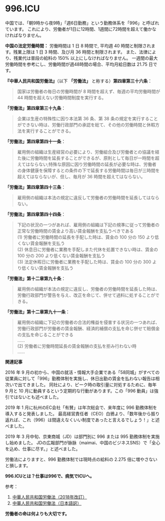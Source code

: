 996.ICU
===

 中国では、「朝9時から夜9時」「週6日勤務」という勤務体系を「996」と呼ばれています。
 これにより、労働者が1日に12時間、1週間に72時間を超えて働かなければなりません。

**中国の法定労働時間：**
労働時間は 1 日 8 時間で, 平均週 40 時間と制限されます。残業上限は 1 日 3 時間、及び月 36 時間と制限されます。
また、法律により、残業代は普段の給料の 150% 以上にしなければなりません。
一週間の最大労働時間を参考にし、労働時間が週48時間の場合、平均月給日数は 21.75 日です。

**『中華人民共和国労働法』**（以下 **「労働法」** と称する）**第四章第三十六条**：
> 国家は労働者の毎日の労働時間が 8 時間を超えず、毎週の平均労働時間が 44 時間を超えない労働時間制度を実行する。

**「労働法」第四章第三十九条**：
> 企業は生産の特殊性に因り本法第 36 条、第 38 条の規定を実行することができない時は、労働行政部門の承認を総て、その他の労働時間と休暇方法を実行することができる。

**「労働法」第四章第四十一条**：
> 雇用側の組織は生産経営の必要により、労働組合及び労働者との協議を経た後に労働時間を延長することができるが、原則として毎日が一時間を超えてはならない;特殊な原因に因り労働時間の延長が必要な時は、労働者の身体健康を保障するとの条件の下で延長する労働時間は毎日が三時間を超えてはならないが、但し、毎月が 36 時間を超えてはならない。

**「労働法」第四章第四十三条**：
> 雇用側の組織は本法の規定に違反して労働者の労働時間を延長してはならない。

**「労働法」第四章第四十四条**：
> 下記の状況の一つがあれば、雇用側の組織は下記の規準に従って労働者の正常な労働時間の賃金より高い賃金報酬を支払うべきである  
> (1) 労働者に労働時間の延長を手配した時は、賃金の 100 分の 150 より低くない賃金報酬を支払う  
> (2) 休息日に労働者に業務を手配しまた代休を処置できない時は、賃金の 100 分の 200 より低くない賃金報酬を支払う  
> (3) 法定休暇日に労働者に業務を手配した時は、賃金の 100 分の 300 より低くない賃金報酬を支払う

**「労働法」第十二章第九十条**：
> 雇用側の組織が本法の規定に違反し、労働者の労働時間を延長した時は、労働行政部門が警告を与え、改正を命じて、併せて過料に処することができる。

**「労働法」第十二章第九十一条**：
> 雇用側の組織に下記の労働者の合法的権益を侵害する状況の一つあれば、労働行政部門が労働者の賃金報酬、経済的補償の支払を命じ併せて賠償金の支払を命じることができる  
> ……  
> (2) 労働者に労働時間延長の賃金報酬の支払を拒み行わない時  
> ……

**関連記事**

2016 年 9 月の初から、中国の就活・情報大手企業である「58同城」がすべての従業員に対して「996」勤務体制を実施し、休日出勤の賃金を払わない報告は相次いで出てきました。
同社により、ピーク時の取引量に対処するために、毎年 9 月と 10 月に動員するという定期的な行動があります。この「996 動員」は強引ではないとも述べました。

2019 年 1 月に杭州のEC会社「有賛」は年次総会で、来年度に 996 勤務体制を導入すると発表しました。
最高経営責任者（CEO）白鴉より、「数年後から振り返れば、これ（996）は間違えなくいい制度であったと言えるでしょう！」と述べました。

2019 年 3 月中旬、京東商城（JD）は部門別に 996 または 995 勤務体制を実施し始めました。
JDの広報部門が脉脉（maimai、中国のビジネスSNS）で「全心を込め、仕事に尽す。」と述べました。

労働法によりますと、996 勤務体制では現時点の給料の 2.275 倍に増やさないと損します。

**996.ICUとは？仕事は996で、病気でICUへ。**

参考：
1. [中華人民共和国労働法（2018年改訂）](http://www.npc.gov.cn/npc/xinwen/2019-01/07/content_2070261.htm)
2. [中華人民共和国労働法（日本語訳）](https://www.jil.go.jp/foreign/jihou/2004_7/china_01_01.html)

**労働者の命は何よりも大切です。**
